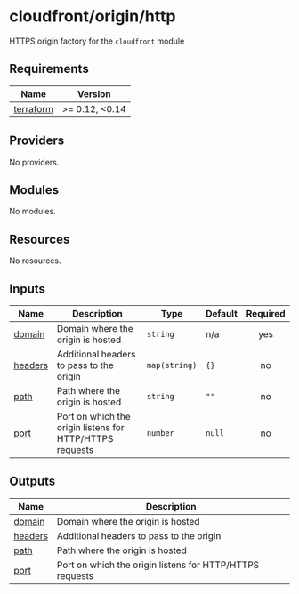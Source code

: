 # cloudfront/origin/http

HTTPS origin factory for the `cloudfront` module

<!-- BEGIN_TF_DOCS -->
## Requirements

| Name | Version |
|------|---------|
| <a name="requirement_terraform"></a> [terraform](#requirement\_terraform) | >= 0.12, <0.14 |

## Providers

No providers.

## Modules

No modules.

## Resources

No resources.

## Inputs

| Name | Description | Type | Default | Required |
|------|-------------|------|---------|:--------:|
| <a name="input_domain"></a> [domain](#input\_domain) | Domain where the origin is hosted | `string` | n/a | yes |
| <a name="input_headers"></a> [headers](#input\_headers) | Additional headers to pass to the origin | `map(string)` | `{}` | no |
| <a name="input_path"></a> [path](#input\_path) | Path where the origin is hosted | `string` | `""` | no |
| <a name="input_port"></a> [port](#input\_port) | Port on which the origin listens for HTTP/HTTPS requests | `number` | `null` | no |

## Outputs

| Name | Description |
|------|-------------|
| <a name="output_domain"></a> [domain](#output\_domain) | Domain where the origin is hosted |
| <a name="output_headers"></a> [headers](#output\_headers) | Additional headers to pass to the origin |
| <a name="output_path"></a> [path](#output\_path) | Path where the origin is hosted |
| <a name="output_port"></a> [port](#output\_port) | Port on which the origin listens for HTTP/HTTPS requests |
<!-- END_TF_DOCS -->
